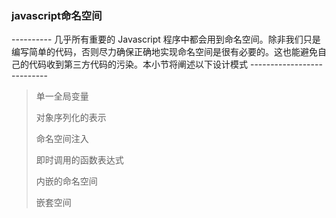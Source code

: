 <h3>javascript命名空间</h3>
----------
几乎所有重要的 Javascript 程序中都会用到命名空间。除非我们只是编写简单的代码，否则尽力确保正确地实现命名空间是很有必要的。这也能避免自己的代码收到第三方代码的污染。本小节将阐述以下设计模式
---------------------------

>单一全局变量
>
>对象序列化的表示
>
>命名空间注入
>
>即时调用的函数表达式
>
>内嵌的命名空间
>
>嵌套空间


